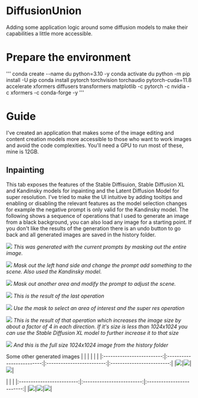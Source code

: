 # DiffusionUnion
Adding some application logic around some diffusion models to make their capabilities a little more accessible.

# Prepare the environment
'''
conda create --name du python=3.10 -y
conda activate du
python -m pip install -U pip
conda install pytorch torchvision torchaudio pytorch-cuda=11.8 accelerate xformers diffusers transformers matplotlib -c pytorch -c nvidia -c xformers -c conda-forge -y 
'''

# Guide
I've created an application that makes some of the image editing and content creation models more accessible to those who want to work images and avoid the code complexities. You'll need a GPU to run most of these, mine is 12GB.

## Inpainting
This tab exposes the features of the Stable Diffisuion, Stable Diffusion XL and Kandinsky models for inpainting and the Latent Diffusion Model for super resolution. I've tried to make the UI intuitive by adding tooltips and enabling or disabling the relevant features as the model selection changes for example the negative prompt is only valid for the Kandinsky model. The following shows a sequence of operations that I used to generate an image from a black background, you can also load any image for a starting point. If you don't like the results of the generation there is an undo button to go back and all generated images are saved in the history folder.

![](./assets/1.png)
*This was generated with the current prompts by masking out the entire image.*

![](./assets/2.png)
*Mask out the left hand side and change the prompt add something to the scene. Also used the Kandinsky model.*

![](./assets/3.png)
*Mask out another area and modify the prompt to adjust the scene.*

![](./assets/4.png)
*This is the result of the last operation*

![](./assets/5.png)
*Use the mask to select an area of interest and the super res operation*

![](./assets/6.png)
*This is the result of that operation which increases the image size by about a factor of 4 in each direction. If it's size is less than 1024x1024 you can use the Stable Diffusion XL model to further increase it to that size*

![](./assets/7.png)
*And this is the full size 1024x1024 image from the history folder*

Some other generated images
| | | | | |
|:-------------------------:|:-------------------------:|:-------------------------:|:-------------------------:|
|![](./assets/creature.png)|![](./assets/river_in_storm.png)|![](./assets/river_cat_1.png)|

| | |
|:-------------------------:|:-------------------------:|:-------------------------:|
|![](./assets/icy_mountain.png)|![](./assets/mountain.png)|![](./assets/river_cat_2.png)|
